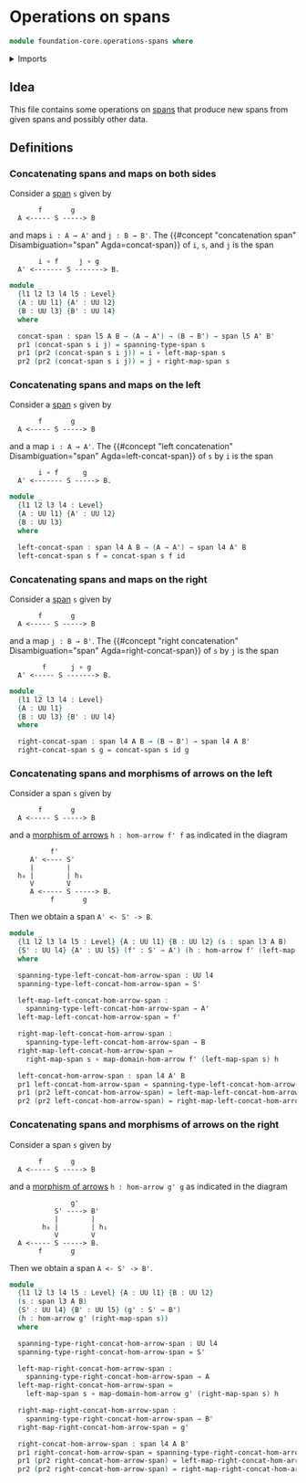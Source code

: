 # Operations on spans

```agda
module foundation-core.operations-spans where
```

<details><summary>Imports</summary>

```agda
open import foundation.dependent-pair-types
open import foundation.morphisms-arrows
open import foundation.spans
open import foundation.universe-levels

open import foundation-core.function-types
```

</details>

## Idea

This file contains some operations on [spans](foundation.spans.md) that produce
new spans from given spans and possibly other data.

## Definitions

### Concatenating spans and maps on both sides

Consider a [span](foundation.spans.md) `s` given by

```text
       f       g
  A <----- S -----> B
```

and maps `i : A → A'` and `j : B → B'`. The
{{#concept "concatenation span" Disambiguation="span" Agda=concat-span}} of `i`,
`s`, and `j` is the span

```text
       i ∘ f     j ∘ g
  A' <------- S -------> B.
```

```agda
module _
  {l1 l2 l3 l4 l5 : Level}
  {A : UU l1} {A' : UU l2}
  {B : UU l3} {B' : UU l4}
  where

  concat-span : span l5 A B → (A → A') → (B → B') → span l5 A' B'
  pr1 (concat-span s i j) = spanning-type-span s
  pr1 (pr2 (concat-span s i j)) = i ∘ left-map-span s
  pr2 (pr2 (concat-span s i j)) = j ∘ right-map-span s
```

### Concatenating spans and maps on the left

Consider a [span](foundation.spans.md) `s` given by

```text
       f       g
  A <----- S -----> B
```

and a map `i : A → A'`. The
{{#concept "left concatenation" Disambiguation="span" Agda=left-concat-span}} of
`s` by `i` is the span

```text
       i ∘ f      g
  A' <------- S -----> B.
```

```agda
module _
  {l1 l2 l3 l4 : Level}
  {A : UU l1} {A' : UU l2}
  {B : UU l3}
  where

  left-concat-span : span l4 A B → (A → A') → span l4 A' B
  left-concat-span s f = concat-span s f id
```

### Concatenating spans and maps on the right

Consider a [span](foundation.spans.md) `s` given by

```text
       f       g
  A <----- S -----> B
```

and a map `j : B → B'`. The
{{#concept "right concatenation" Disambiguation="span" Agda=right-concat-span}}
of `s` by `j` is the span

```text
        f      j ∘ g
  A' <----- S -------> B.
```

```agda
module _
  {l1 l2 l3 l4 : Level}
  {A : UU l1}
  {B : UU l3} {B' : UU l4}
  where

  right-concat-span : span l4 A B → (B → B') → span l4 A B'
  right-concat-span s g = concat-span s id g
```

### Concatenating spans and morphisms of arrows on the left

Consider a span `s` given by

```text
       f       g
  A <----- S -----> B
```

and a [morphism of arrows](foundation.morphisms-arrows.md) `h : hom-arrow f' f`
as indicated in the diagram

```text
          f'
     A' <---- S'
     |        |
  h₀ |        | h₁
     V        V
     A <----- S -----> B.
          f       g
```

Then we obtain a span `A' <- S' -> B`.

```agda
module _
  {l1 l2 l3 l4 l5 : Level} {A : UU l1} {B : UU l2} (s : span l3 A B)
  {S' : UU l4} {A' : UU l5} (f' : S' → A') (h : hom-arrow f' (left-map-span s))
  where

  spanning-type-left-concat-hom-arrow-span : UU l4
  spanning-type-left-concat-hom-arrow-span = S'

  left-map-left-concat-hom-arrow-span :
    spanning-type-left-concat-hom-arrow-span → A'
  left-map-left-concat-hom-arrow-span = f'

  right-map-left-concat-hom-arrow-span :
    spanning-type-left-concat-hom-arrow-span → B
  right-map-left-concat-hom-arrow-span =
    right-map-span s ∘ map-domain-hom-arrow f' (left-map-span s) h

  left-concat-hom-arrow-span : span l4 A' B
  pr1 left-concat-hom-arrow-span = spanning-type-left-concat-hom-arrow-span
  pr1 (pr2 left-concat-hom-arrow-span) = left-map-left-concat-hom-arrow-span
  pr2 (pr2 left-concat-hom-arrow-span) = right-map-left-concat-hom-arrow-span
```

### Concatenating spans and morphisms of arrows on the right

Consider a span `s` given by

```text
       f       g
  A <----- S -----> B
```

and a [morphism of arrows](foundation.morphisms-arrows.md) `h : hom-arrow g' g`
as indicated in the diagram

```text
               g'
           S' ----> B'
           |        |
        h₀ |        | h₁
           V        V
  A <----- S -----> B.
       f       g
```

Then we obtain a span `A <- S' -> B'`.

```agda
module _
  {l1 l2 l3 l4 l5 : Level} {A : UU l1} {B : UU l2}
  (s : span l3 A B)
  {S' : UU l4} {B' : UU l5} (g' : S' → B')
  (h : hom-arrow g' (right-map-span s))
  where

  spanning-type-right-concat-hom-arrow-span : UU l4
  spanning-type-right-concat-hom-arrow-span = S'

  left-map-right-concat-hom-arrow-span :
    spanning-type-right-concat-hom-arrow-span → A
  left-map-right-concat-hom-arrow-span =
    left-map-span s ∘ map-domain-hom-arrow g' (right-map-span s) h

  right-map-right-concat-hom-arrow-span :
    spanning-type-right-concat-hom-arrow-span → B'
  right-map-right-concat-hom-arrow-span = g'

  right-concat-hom-arrow-span : span l4 A B'
  pr1 right-concat-hom-arrow-span = spanning-type-right-concat-hom-arrow-span
  pr1 (pr2 right-concat-hom-arrow-span) = left-map-right-concat-hom-arrow-span
  pr2 (pr2 right-concat-hom-arrow-span) = right-map-right-concat-hom-arrow-span
```
